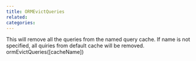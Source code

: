 ```yaml
---
title: ORMEvictQueries
related:
categories:
---
```


This will remove all the queries from the named query cache. 
If name is not specified, all quiries from default cache will be removed.
ormEvictQueries([cacheName])